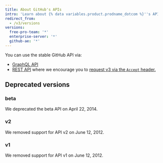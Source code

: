 ```yaml
---
title: About GitHub's APIs
intro: 'Learn about {% data variables.product.prodname_dotcom %}''s APIs to extend and customize your {% data variables.product.prodname_dotcom %} experience.'
redirect_from:
  - /v3/versions
versions:
  free-pro-team: '*'
  enterprise-server: '*'
  github-ae: '*'
---
```


You can use the stable GitHub API via:
- [GraphQL API](https://docs.github.com/en/free-pro-team@latest/v4)
- [REST API](https://docs.github.com/en/free-pro-team@latest/v3) where we encourage you to [request v3 via the `Accept` header.](https://docs.github.com/en/free-pro-team@latest/v3/media/#request-specific-version)

## Deprecated versions

### beta

We deprecated the beta API on April 22, 2014.

### v2

We removed support for API v2 on June 12, 2012.

### v1

We removed support for API v1 on June 12, 2012.
